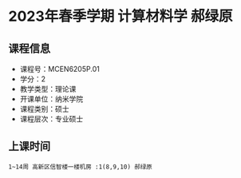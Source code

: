 # 2023年春季学期 计算材料学 郝绿原






## 课程信息

- 课程号：MCEN6205P.01
- 学分：2
- 教学类型：理论课
- 开课单位：纳米学院
- 课程类别：硕士
- 课程层次：专业硕士

## 上课时间

```
1~14周 高新区信智楼一楼机房 :1(8,9,10) 郝绿原
```

